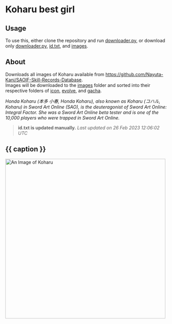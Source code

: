 # Koharu best girl

## Usage
To use this, either clone the repository and run [downloader.py][d], or download only [downloader.py][d], [id.txt][id], and [images][i].

## About
Downloads all images of Koharu available from https://github.com/Nayuta-Kani/SAOIF-Skill-Records-Database.  
Images will be downloaded to the [images][i] folder and sorted into their respective folders of [icon][ic], [evolve][ev], and [gacha][ga].

*Honda Koharu (本多 小春, Honda Koharu), also known as Koharu (コハル, Koharu) in Sword Art Online (SAO), is the deuteragonist of Sword Art Online: Integral Factor. She was a Sword Art Online beta tester and is one of the 10,000 players who were trapped in Sword Art Online.*

> **id.txt is updated manually.** *Last updated on 26 Feb 2023 12:06:02 UTC*

## {{ caption }}

<img src="{{ url }}" title="{{ caption }}" alt="An Image of Koharu" width="500" height="500">



[i]: https://github.com/Inf1nitius/koharu-sr-downloader/tree/main/images
[ic]: https://github.com/Inf1nitius/koharu-sr-downloader/tree/main/images/icon
[ev]: https://github.com/Inf1nitius/koharu-sr-downloader/tree/main/images/evolve
[ga]: https://github.com/Inf1nitius/koharu-sr-downloader/tree/main/images/gacha
[d]: https://github.com/Inf1nitius/koharu-sr-downloader/tree/main/downloader.py
[id]: https://github.com/Inf1nitius/koharu-sr-downloader/tree/main/id.txt

